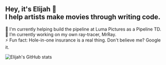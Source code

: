 ## Hey, it's Elijah 🚀 <br> I help artists make movies through writing code.

🔭 I'm currently helping build the pipeline at Luma Pictures as a Pipeline TD.<br>
🔭 I’m currently working on my own ray-tracer, MrRay.<br>
⚡ Fun fact: Hole-in-one insurance is a real thing. Don't believe me? Google it.

![Elijah's GitHub stats](https://github-readme-stats.vercel.app/api?username=lijenicol&show_icons=true&theme=transparent)
